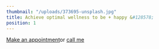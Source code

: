 ```yaml
---
thumbnail: "/uploads/373695-unsplash.jpg"
title: Achieve optimal wellness to be + happy &#128578;
position: 1
---
```


<a class="button" href="https://www.gorendezvous.com/homepage/111690" target="_blank">Make an appointment</a><span class="self_center">or <a href="tel:+14189559602">call me</a></span>

